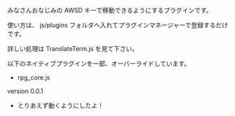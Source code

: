 みなさんおなじみの AWSD キーで移動できるようにするプラグインです。

使い方は、 js/plugins フォルダへ入れてプラグインマネージャーで登録するだけです。

詳しい処理は TranslateTerm.js を見て下さい。

以下のネイティブプラグインを一部、オーバーライドしています。
- rpg_core.js

version 0.0.1
- とりあえず動くようにしたよ！

